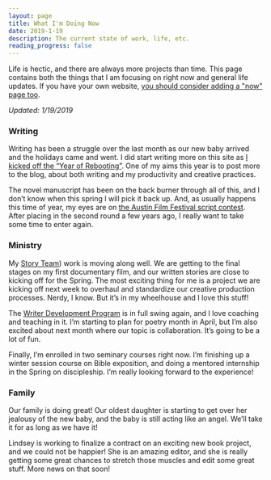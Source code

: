 ```yaml
---
layout: page
title: What I'm Doing Now
date: 2019-1-19
description: The current state of work, life, etc.
reading_progress: false
---
```

Life is hectic, and there are always more projects than time. This page contains both the things that I am focusing on right now and general life updates. If you have your own website, [you should consider adding a "now" page too](https://nownownow.com/about).

*Updated: 1/19/2019*

### Writing

Writing has been a struggle over the last month as our new baby arrived and the holidays came and went. I did start writing more on this site as [I kicked off the “Year of Rebooting”](/blog/year-of-rebooting.html).  One of my aims this year is to post more to the blog, about both writing and my productivity and creative practices.

The novel manuscript has been on the back burner through all of this, and I don’t know when this spring I will pick it back up. And, as usually happens this time of year, my eyes are on [the Austin Film Festival script contest](https://austinfilmfestival.com/submit/). After placing in the second round a few years ago, I really want to take some time to enter again.

### Ministry

My [Story Team](https://austinstone.org/stories)) work is moving along well. We are getting to the final stages on my first documentary film, and our written stories are close to kicking off for the Spring. The most exciting thing for me is a project we are kicking off next week to overhaul and standardize our creative production processes. Nerdy, I know. But it’s in my wheelhouse and I love this stuff!

The [Writer Development Program](https://www.austinstoneinstitute.org/what-we-do/development-programs/wdp/) is in full swing again, and I love coaching and teaching in it. I’m starting to plan for poetry month in April, but I’m also excited about next month where our topic is collaboration. It’s going to be a lot of fun.

Finally, I’m enrolled in two seminary courses right now. I’m finishing up a winter session course on Bible exposition, and doing a mentored internship in the Spring on discipleship. I’m really looking forward to the experience!

### Family

Our family is doing great! Our oldest daughter is starting to get over her jealousy of the new baby, and the baby is still acting like an angel. We’ll take it for as long as we have it!

Lindsey is working to finalize a contract on an exciting new book project, and we could not be happier! She is an amazing editor, and she is really getting some great chances to stretch those muscles and edit some great stuff. More news on that soon!
